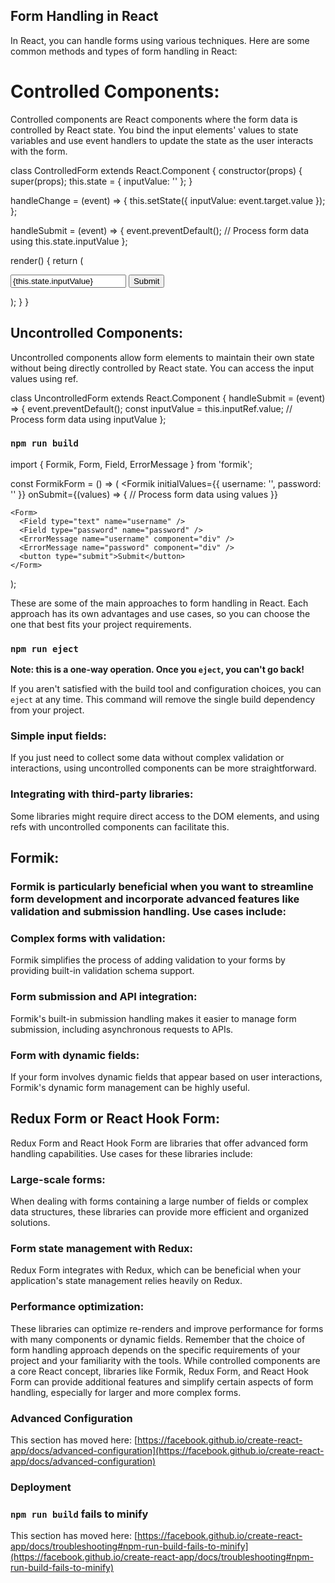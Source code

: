 ## Form Handling in React
 
 In React, you can handle forms using various techniques. Here are some common methods and types of form handling in React:

# Controlled Components:
Controlled components are React components where the form data is controlled by React state. You bind the input elements' values to state variables and use event handlers to update the state as the user interacts with the form.

class ControlledForm extends React.Component {
  constructor(props) {
    super(props);
    this.state = { inputValue: '' };
  }

  handleChange = (event) => {
    this.setState({ inputValue: event.target.value });
  };

  handleSubmit = (event) => {
    event.preventDefault();
    // Process form data using this.state.inputValue
  };

  render() {
    return (
      <form onSubmit={this.handleSubmit}>
        <input
          type="text"
          value={this.state.inputValue}
          onChange={this.handleChange}
        />
        <button type="submit">Submit</button>
      </form>
    );
  }
}
## Uncontrolled Components:
Uncontrolled components allow form elements to maintain their own state without being directly controlled by React state. You can access the input values using ref.


class UncontrolledForm extends React.Component {
  handleSubmit = (event) => {
    event.preventDefault();
    const inputValue = this.inputRef.value;
    // Process form data using inputValue
  };

### `npm run build`

import { Formik, Form, Field, ErrorMessage } from 'formik';

const FormikForm = () => (
  <Formik
    initialValues={{ username: '', password: '' }}
    onSubmit={(values) => {
      // Process form data using values
    }}
  >
    <Form>
      <Field type="text" name="username" />
      <Field type="password" name="password" />
      <ErrorMessage name="username" component="div" />
      <ErrorMessage name="password" component="div" />
      <button type="submit">Submit</button>
    </Form>
  </Formik>
);

These are some of the main approaches to form handling in React. Each approach has its own advantages and use cases, so you can choose the one that best fits your project requirements. 

### `npm run eject`

**Note: this is a one-way operation. Once you `eject`, you can't go back!**

If you aren't satisfied with the build tool and configuration choices, you can `eject` at any time. This command will remove the single build dependency from your project.

### Simple input fields:
 If you just need to collect some data without complex validation or interactions, using uncontrolled components can be more straightforward.
### Integrating with third-party libraries: 
Some libraries might require direct access to the DOM elements, and using refs with uncontrolled components can facilitate this.
## Formik:
### Formik is particularly beneficial when you want to streamline form development and incorporate advanced features like validation and submission handling. Use cases include:

### Complex forms with validation:
 Formik simplifies the process of adding validation to your forms by providing built-in validation schema support.
### Form submission and API integration:
 Formik's built-in submission handling makes it easier to manage form submission, including asynchronous requests to APIs.
### Form with dynamic fields:
 If your form involves dynamic fields that appear based on user interactions, Formik's dynamic form management can be highly useful.
## Redux Form or React Hook Form:
Redux Form and React Hook Form are libraries that offer advanced form handling capabilities. Use cases for these libraries include:
### Large-scale forms:
 When dealing with forms containing a large number of fields or complex data structures, these libraries can provide more efficient and organized solutions.
### Form state management with Redux: 
Redux Form integrates with Redux, which can be beneficial when your application's state management relies heavily on Redux.
### Performance optimization: 
These libraries can optimize re-renders and improve performance for forms with many components or dynamic fields.
Remember that the choice of form handling approach depends on the specific requirements of your project and your familiarity with the tools. While controlled components are a core React concept, libraries like Formik, Redux Form, and React Hook Form can provide additional features and simplify certain aspects of form handling, especially for larger and more complex forms.



### Advanced Configuration

This section has moved here: [https://facebook.github.io/create-react-app/docs/advanced-configuration](https://facebook.github.io/create-react-app/docs/advanced-configuration)

### Deployment


### `npm run build` fails to minify

This section has moved here: [https://facebook.github.io/create-react-app/docs/troubleshooting#npm-run-build-fails-to-minify](https://facebook.github.io/create-react-app/docs/troubleshooting#npm-run-build-fails-to-minify)
